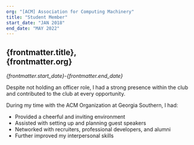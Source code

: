 ```yaml
---
org: "[ACM] Association for Computing Machinery"
title: "Student Member"
start_date: "JAN 2018"
end_date: "MAY 2022"
---
```


## {frontmatter.title},<br/>{frontmatter.org}

_{frontmatter.start_date}_-_{frontmatter.end_date}_

Despite not holding an officer role, I had a strong presence within the club and contributed to the club at every opportunity.

During my time with the ACM Organization at Georgia Southern, I had:
- Provided a cheerful and inviting environment
- Assisted with setting up and planning guest speakers
- Networked with recruiters, professional developers, and alumni
- Further improved my interpersonal skills